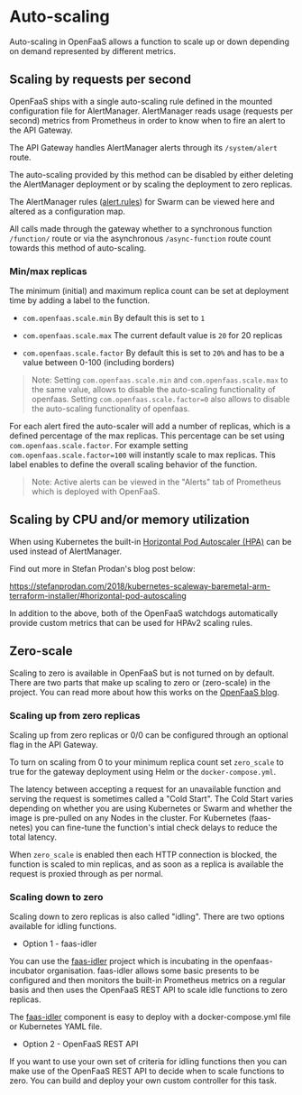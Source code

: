# Auto-scaling

Auto-scaling in OpenFaaS allows a function to scale up or down depending on demand represented by different metrics.

## Scaling by requests per second

OpenFaaS ships with a single auto-scaling rule defined in the mounted configuration file for AlertManager. AlertManager reads usage (requests per second) metrics from Prometheus in order to know when to fire an alert to the API Gateway.

The API Gateway handles AlertManager alerts through its `/system/alert` route.

The auto-scaling provided by this method can be disabled by either deleting the AlertManager deployment or by scaling the deployment to zero replicas.

The AlertManager rules ([alert.rules](https://github.com/openfaas/faas/blob/master/prometheus/alert.rules.yml)) for Swarm can be viewed here and altered as a configuration map.

All calls made through the gateway whether to a synchronous function `/function/` route or via the asynchronous `/async-function` route count towards this method of auto-scaling.

### Min/max replicas

The minimum (initial) and maximum replica count can be set at deployment time by adding a label to the function.

* `com.openfaas.scale.min` By default this is set to `1`

* `com.openfaas.scale.max` The current default value is `20` for 20 replicas

* `com.openfaas.scale.factor` By default this is set to `20%` and has to be a value between 0-100 (including borders)

> Note: 
Setting `com.openfaas.scale.min` and `com.openfaas.scale.max` to the same value, allows to disable the auto-scaling functionality of openfaas. 
Setting `com.openfaas.scale.factor=0` also allows to disable the auto-scaling functionality of openfaas.


For each alert fired the auto-scaler will add a number of replicas, which is a defined percentage of the max replicas. This percentage can be set using `com.openfaas.scale.factor`. For example setting `com.openfaas.scale.factor=100` will instantly scale to max replicas. This label enables to define the overall scaling behavior of the function.

> Note: Active alerts can be viewed in the "Alerts" tab of Prometheus which is deployed with OpenFaaS.

## Scaling by CPU and/or memory utilization

When using Kubernetes the built-in [Horizontal Pod Autoscaler (HPA)](https://kubernetes.io/docs/tasks/run-application/horizontal-pod-autoscale/) can be used instead of AlertManager.

Find out more in Stefan Prodan's blog post below:

https://stefanprodan.com/2018/kubernetes-scaleway-baremetal-arm-terraform-installer/#horizontal-pod-autoscaling

In addition to the above, both of the OpenFaaS watchdogs automatically provide custom metrics that can be used for HPAv2 scaling rules.

## Zero-scale

Scaling to zero is available in OpenFaaS but is not turned on by default. There are two parts that make up scaling to zero or (zero-scale) in the project. You can read more about how this works on the [OpenFaaS blog](https://www.openfaas.com/blog/zero-scale/).

### Scaling up from zero replicas

Scaling up from zero replicas or 0/0 can be configured through an optional flag in the API Gateway.

To turn on scaling from 0 to your minimum replica count set `zero_scale` to true for the gateway deployment using Helm or the `docker-compose.yml`.

The latency between accepting a request for an unavailable function and serving the request is sometimes called a "Cold Start". The Cold Start varies depending on whether you are using Kubernetes or Swarm and whether the image is pre-pulled on any Nodes in the cluster. For Kubernetes (faas-netes) you can fine-tune the function's intial check delays to reduce the total latency.

When `zero_scale` is enabled then each HTTP connection is blocked, the function is scaled to min replicas, and as soon as a replica is available the request is proxied through as per normal.

### Scaling down to zero

Scaling down to zero replicas is also called "idling". There are two options available for idling functions.

* Option 1 - faas-idler

You can use the [faas-idler](https://github.com/openfaas-incubator/faas-idler) project which is incubating in the openfaas-incubator organisation. faas-idler allows some basic presents to be configured and then monitors the built-in Prometheus metrics on a regular basis and then uses the OpenFaaS REST API to scale idle functions to zero replicas.

The [faas-idler](https://github.com/openfaas-incubator/faas-idler) component is easy to deploy with a docker-compose.yml file or Kubernetes YAML file.

* Option 2 - OpenFaaS REST API

If you want to use your own set of criteria for idling functions then you can make use of the OpenFaaS REST API to decide when to scale functions to zero. You can build and deploy your own custom controller for this task.
